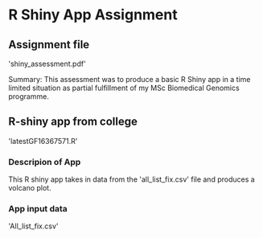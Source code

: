# R Shiny App Assignment

## Assignment file
'shiny_assessment.pdf'

Summary:
This assessment was to produce a basic R Shiny app in a time limited situation as partial fulfillment of my MSc Biomedical Genomics programme.

## R-shiny app from college
'latestGF16367571.R'

### Descripion of App
This R shiny app takes in data from the 'all_list_fix.csv' file and produces a volcano plot. 

### App input data
'All_list_fix.csv'
